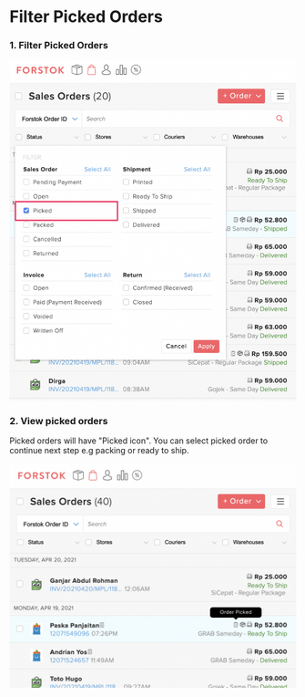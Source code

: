 # Filter Picked Orders

### 1. Filter Picked Orders

![](../../.gitbook/assets/screen-shot-2021-04-20-at-1.05.07-pm.png)

### 2. View picked orders

Picked orders will have "Picked icon". You can select picked order to continue next step e.g packing or ready to ship.

![](../../.gitbook/assets/screen-shot-2021-04-20-at-12.09.42-pm.png)







